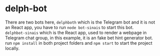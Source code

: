 # delph-bot

There are two bots here, ```delphboth``` which is the Telegram bot and it is not an React app, you have to run ```node bot-sinais``` to start this bot.             
```delphbot-sinais``` which is the React app, used to render a webpage in Telegram chat group, in this example, it is an fake bet hint generator bot.                  
run ```npm install``` in both project folders and ```npm start``` to start the project locally.

